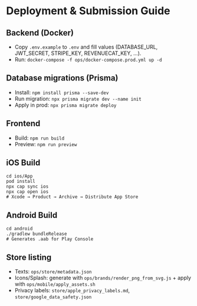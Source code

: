 # Deployment & Submission Guide

## Backend (Docker)
- Copy `.env.example` to `.env` and fill values (DATABASE_URL, JWT_SECRET, STRIPE_KEY, REVENUECAT_KEY, ...).
- Run: `docker-compose -f ops/docker-compose.prod.yml up -d`

## Database migrations (Prisma)
- Install: `npm install prisma --save-dev`
- Run migration: `npx prisma migrate dev --name init`
- Apply in prod: `npx prisma migrate deploy`

## Frontend
- Build: `npm run build`
- Preview: `npm run preview`

## iOS Build
```
cd ios/App
pod install
npx cap sync ios
npx cap open ios
# Xcode → Product → Archive → Distribute App Store
```

## Android Build
```
cd android
./gradlew bundleRelease
# Generates .aab for Play Console
```

## Store listing
- Texts: `ops/store/metadata.json`
- Icons/Splash: generate with `ops/brands/render_png_from_svg.js` + apply with `ops/mobile/apply_assets.sh`
- Privacy labels: `store/apple_privacy_labels.md`, `store/google_data_safety.json`
